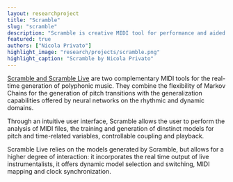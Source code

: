 ```yaml
---
layout: researchproject
title: "Scramble"
slug: "scramble"
description: "Scramble is creative MIDI tool for performance and aided composition"
featured: true
authors: ["Nicola Privato"]
highlight_image: "research/projects/scramble.png"
highlight_caption: "Scramble by Nicola Privato"
---
```


<a href="https://nicolaprivato.com/software" title="Scramble">Scramble and Scramble Live</a> are two complementary MIDI tools for the real-time generation of polyphonic music. They combine the flexibility of Markov Chains for the generation of pitch transitions with the generalization capabilities offered by neural networks on the rhythmic and dynamic domains. 

Through an intuitive user interface, Scramble allows the user to perform the analysis of MIDI files, the training and generation of dinstinct models for pitch and time-related variables, controllable coupling and playback. 

Scramble Live relies on the models generated by Scramble, but allows for a higher degree of interaction: it incorporates the real time output of live instrumentalists, it offers dynamic model selection and switching, MIDI mapping and clock synchronization. 